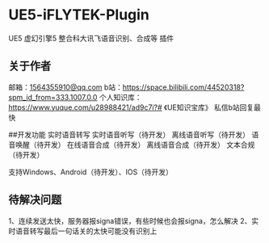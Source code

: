 # UE5-iFLYTEK-Plugin
UE5 虚幻引擎5 整合科大讯飞语音识别、合成等 插件

## 关于作者
邮箱：1564355910@qq.com
b站：https://space.bilibili.com/44520318?spm_id_from=333.1007.0.0
个人知识库：https://www.yuque.com/u28988421/ad9c7i?# 《UE知识宝库》
私信b站回复最快

##开发功能
实时语音转写
实时语音听写（待开发）
离线语音听写（待开发）
语音唤醒（待开发）
在线语音合成（待开发）
离线语音合成（待开发）
文本合规（待开发）

支持Windows、Android（待开发）、IOS（待开发）

## 待解决问题
1、连续发送太快，服务器报signa错误，有些时候也会报signa，怎么解决
2、实时语音转写最后一句话关的太快可能没有识别上
